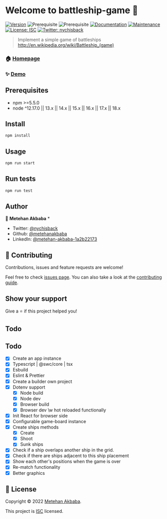 # Welcome to battleship-game 👋
[![Version](https://img.shields.io/npm/v/battleship-game.svg)](https://www.npmjs.com/package/battleship-game)
![Prerequisite](https://img.shields.io/badge/npm-%3E%3D5.5.0-blue.svg)
![Prerequisite](https://img.shields.io/badge/node-%5E12.17.0%20%7C%7C%2013.x%20%7C%7C%2014.x%20%7C%7C%2015.x%20%7C%7C%2016.x%20%7C%7C%2017.x%20%7C%7C%2018.x-blue.svg)
[![Documentation](https://img.shields.io/badge/documentation-yes-brightgreen.svg)](https://github.com/metehanakbaba/battleship-game#readme)
[![Maintenance](https://img.shields.io/badge/Maintained%3F-yes-green.svg)](https://github.com/metehanakbaba/battleship-game/graphs/commit-activity)
[![License: ISC](https://img.shields.io/github/license/metehanakbaba/battleship-game)](https://github.com/metehanakbaba/battleship-game/blob/master/LICENSE)
[![Twitter: nychisback](https://img.shields.io/twitter/follow/nychisback.svg?style=social)](https://twitter.com/nychisback)

> Implement a simple game of battleships http://en.wikipedia.org/wiki/Battleship_(game)

### 🏠 [Homepage](https://github.com/metehanakbaba/battleship-game#readme)

### ✨ [Demo](https://metehanakbaba.github.io/battleship-game)

## Prerequisites

- npm >=5.5.0
- node ^12.17.0 || 13.x || 14.x || 15.x || 16.x || 17.x || 18.x

## Install

```sh
npm install
```

## Usage

```sh
npm run start
```

## Run tests

```sh
npm run test
```

## Author

👤 **Metehan Akbaba**
* 
* Twitter: [@nychisback](https://twitter.com/nychisback)
* Github: [@metehanakbaba](https://github.com/metehanakbaba)
* LinkedIn: [@metehan-akbaba-1a2b22173](https://linkedin.com/in/metehan-akbaba-1a2b22173)

## 🤝 Contributing

Contributions, issues and feature requests are welcome!

Feel free to check [issues page](https://github.com/metehanakbaba/battleship-game/issues). You can also take a look at the [contributing guide](https://github.com/metehanakbaba/battleship-game/blob/master/CONTRIBUTING.md).

## Show your support

Give a ⭐️ if this project helped you!

## Todo

## Todo
- [x] Create an app instance
- [x] Typescript | @swc/core | tsx
- [x] Esbuild
- [x] Eslint & Prettier
- [x] Create a builder own project
- [x] Dotenv support
    - [x] Node build
    - [x] Node dev
    - [x] Browser build
    - [x] Browser dev \w hot reloaded functionally
- [x] Init React for browser side
- [x] Configurable game-board instance
- [x] Create ships methods
    - [x] Create
    - [x] Shoot
    - [x] Sunk ships
- [x] Check if a ship overlaps another ship in the grid.
- [x] Check if there are ships adjacent to this ship placement
- [x] Show each other's positions when the game is over
- [x] Re-match functionality
- [x] Better graphics

## 📝 License

Copyright © 2022 [Metehan Akbaba](https://github.com/metehanakbaba).

This project is [ISC](https://github.com/metehanakbaba/battleship-game/blob/master/LICENSE) licensed.
